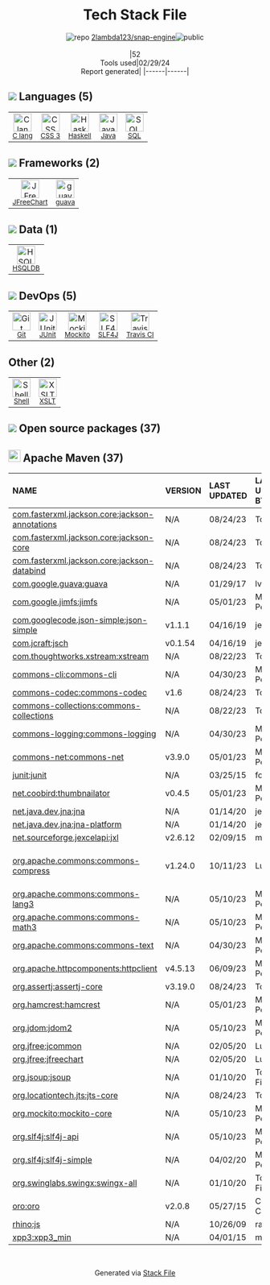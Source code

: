 <!--
&lt;--- Readme.md Snippet without images Start ---&gt;
## Tech Stack
2lambda123/snap-engine is built on the following main stack:

- [C lang](http://en.wikipedia.org/wiki/C_(programming_language)) – Languages
- [Haskell](http://www.haskell.org/) – Languages
- [Java](https://www.java.com) – Languages
- [SQL](https://en.wikipedia.org/wiki/SQL) – Languages
- [JFreeChart](http://www.jfree.org/jfreechart/) – Charting Libraries
- [guava](https://github.com/google/guava) – Java Tools
- [HSQLDB](http://hsqldb.org) – Databases
- [JUnit](http://junit.org/) – Testing Frameworks
- [Mockito](https://site.mockito.org/) – Testing Frameworks
- [SLF4J](http://slf4j.org/) – Log Management
- [Travis CI](http://travis-ci.com/) – Continuous Integration
- [Shell](https://en.wikipedia.org/wiki/Shell_script) – Shells

Full tech stack [here](/techstack.md)

&lt;--- Readme.md Snippet without images End ---&gt;

&lt;--- Readme.md Snippet with images Start ---&gt;
## Tech Stack
2lambda123/snap-engine is built on the following main stack:

- <img width='25' height='25' src='https://img.stackshare.io/no-img-open-source.png' alt='C lang'/> [C lang](http://en.wikipedia.org/wiki/C_(programming_language)) – Languages
- <img width='25' height='25' src='https://img.stackshare.io/service/1069/oCgm29k9.png' alt='Haskell'/> [Haskell](http://www.haskell.org/) – Languages
- <img width='25' height='25' src='https://img.stackshare.io/service/995/K85ZWV2F.png' alt='Java'/> [Java](https://www.java.com) – Languages
- <img width='25' height='25' src='https://img.stackshare.io/service/2271/default_068d33483bba6b81ee13fbd4dc7aab9780896a54.png' alt='SQL'/> [SQL](https://en.wikipedia.org/wiki/SQL) – Languages
- <img width='25' height='25' src='https://img.stackshare.io/service/8591/Picture_6_400x400.png' alt='JFreeChart'/> [JFreeChart](http://www.jfree.org/jfreechart/) – Charting Libraries
- <img width='25' height='25' src='https://img.stackshare.io/service/2970/wBjKn0ol.png' alt='guava'/> [guava](https://github.com/google/guava) – Java Tools
- <img width='25' height='25' src='https://img.stackshare.io/service/6958/yQ4763oZ_400x400.jpg' alt='HSQLDB'/> [HSQLDB](http://hsqldb.org) – Databases
- <img width='25' height='25' src='https://img.stackshare.io/service/2020/874086.png' alt='JUnit'/> [JUnit](http://junit.org/) – Testing Frameworks
- <img width='25' height='25' src='https://img.stackshare.io/service/2021/4y634TJm_400x400.jpg' alt='Mockito'/> [Mockito](https://site.mockito.org/) – Testing Frameworks
- <img width='25' height='25' src='https://img.stackshare.io/service/2805/05518ecaa42841e834421e9d6987b04f_400x400.png' alt='SLF4J'/> [SLF4J](http://slf4j.org/) – Log Management
- <img width='25' height='25' src='https://img.stackshare.io/service/460/Lu6cGu0z_400x400.png' alt='Travis CI'/> [Travis CI](http://travis-ci.com/) – Continuous Integration
- <img width='25' height='25' src='https://img.stackshare.io/service/4631/default_c2062d40130562bdc836c13dbca02d318205a962.png' alt='Shell'/> [Shell](https://en.wikipedia.org/wiki/Shell_script) – Shells

Full tech stack [here](/techstack.md)

&lt;--- Readme.md Snippet with images End ---&gt;
-->
<div align="center">

# Tech Stack File
![](https://img.stackshare.io/repo.svg "repo") [2lambda123/snap-engine](https://github.com/2lambda123/snap-engine)![](https://img.stackshare.io/public_badge.svg "public")
<br/><br/>
|52<br/>Tools used|02/29/24 <br/>Report generated|
|------|------|
</div>

## <img src='https://img.stackshare.io/languages.svg'/> Languages (5)
<table><tr>
  <td align='center'>
  <img width='36' height='36' src='https://img.stackshare.io/no-img-open-source.png' alt='C lang'>
  <br>
  <sub><a href="http://en.wikipedia.org/wiki/C_(programming_language)">C lang</a></sub>
  <br>
  <sub></sub>
</td>

<td align='center'>
  <img width='36' height='36' src='https://img.stackshare.io/service/6727/css.png' alt='CSS 3'>
  <br>
  <sub><a href="https://developer.mozilla.org/en-US/docs/Web/CSS/CSS3">CSS 3</a></sub>
  <br>
  <sub></sub>
</td>

<td align='center'>
  <img width='36' height='36' src='https://img.stackshare.io/service/1069/oCgm29k9.png' alt='Haskell'>
  <br>
  <sub><a href="http://www.haskell.org/">Haskell</a></sub>
  <br>
  <sub></sub>
</td>

<td align='center'>
  <img width='36' height='36' src='https://img.stackshare.io/service/995/K85ZWV2F.png' alt='Java'>
  <br>
  <sub><a href="https://www.java.com">Java</a></sub>
  <br>
  <sub></sub>
</td>

<td align='center'>
  <img width='36' height='36' src='https://img.stackshare.io/service/2271/default_068d33483bba6b81ee13fbd4dc7aab9780896a54.png' alt='SQL'>
  <br>
  <sub><a href="https://en.wikipedia.org/wiki/SQL">SQL</a></sub>
  <br>
  <sub></sub>
</td>

</tr>
</table>

## <img src='https://img.stackshare.io/frameworks.svg'/> Frameworks (2)
<table><tr>
  <td align='center'>
  <img width='36' height='36' src='https://img.stackshare.io/service/8591/Picture_6_400x400.png' alt='JFreeChart'>
  <br>
  <sub><a href="http://www.jfree.org/jfreechart/">JFreeChart</a></sub>
  <br>
  <sub></sub>
</td>

<td align='center'>
  <img width='36' height='36' src='https://img.stackshare.io/service/2970/wBjKn0ol.png' alt='guava'>
  <br>
  <sub><a href="https://github.com/google/guava">guava</a></sub>
  <br>
  <sub></sub>
</td>

</tr>
</table>

## <img src='https://img.stackshare.io/databases.svg'/> Data (1)
<table><tr>
  <td align='center'>
  <img width='36' height='36' src='https://img.stackshare.io/service/6958/yQ4763oZ_400x400.jpg' alt='HSQLDB'>
  <br>
  <sub><a href="http://hsqldb.org">HSQLDB</a></sub>
  <br>
  <sub></sub>
</td>

</tr>
</table>

## <img src='https://img.stackshare.io/devops.svg'/> DevOps (5)
<table><tr>
  <td align='center'>
  <img width='36' height='36' src='https://img.stackshare.io/service/1046/git.png' alt='Git'>
  <br>
  <sub><a href="http://git-scm.com/">Git</a></sub>
  <br>
  <sub></sub>
</td>

<td align='center'>
  <img width='36' height='36' src='https://img.stackshare.io/service/2020/874086.png' alt='JUnit'>
  <br>
  <sub><a href="http://junit.org/">JUnit</a></sub>
  <br>
  <sub></sub>
</td>

<td align='center'>
  <img width='36' height='36' src='https://img.stackshare.io/service/2021/4y634TJm_400x400.jpg' alt='Mockito'>
  <br>
  <sub><a href="https://site.mockito.org/">Mockito</a></sub>
  <br>
  <sub></sub>
</td>

<td align='center'>
  <img width='36' height='36' src='https://img.stackshare.io/service/2805/05518ecaa42841e834421e9d6987b04f_400x400.png' alt='SLF4J'>
  <br>
  <sub><a href="http://slf4j.org/">SLF4J</a></sub>
  <br>
  <sub></sub>
</td>

<td align='center'>
  <img width='36' height='36' src='https://img.stackshare.io/service/460/Lu6cGu0z_400x400.png' alt='Travis CI'>
  <br>
  <sub><a href="http://travis-ci.com/">Travis CI</a></sub>
  <br>
  <sub></sub>
</td>

</tr>
</table>

## Other (2)
<table><tr>
  <td align='center'>
  <img width='36' height='36' src='https://img.stackshare.io/service/4631/default_c2062d40130562bdc836c13dbca02d318205a962.png' alt='Shell'>
  <br>
  <sub><a href="https://en.wikipedia.org/wiki/Shell_script">Shell</a></sub>
  <br>
  <sub></sub>
</td>

<td align='center'>
  <img width='36' height='36' src='https://img.stackshare.io/service/4253/nZXfdUQq_normal.jpg' alt='XSLT'>
  <br>
  <sub><a href="https://en.wikipedia.org/wiki/XSLT">XSLT</a></sub>
  <br>
  <sub></sub>
</td>

</tr>
</table>


## <img src='https://img.stackshare.io/group.svg' /> Open source packages (37)</h2>

## <img width='24' height='24' src='https://img.stackshare.io/package_manager/977/default_9833f2ef0bbc2a946b4cc5e9307264033361076b.png'/> Apache Maven (37)

|NAME|VERSION|LAST UPDATED|LAST UPDATED BY|LICENSE|VULNERABILITIES|
|:------|:------|:------|:------|:------|:------|
|[com.fasterxml.jackson.core:jackson-annotations](http://github.com/FasterXML/jackson)|N/A|08/24/23|Tom |Apache-2.0|N/A|
|[com.fasterxml.jackson.core:jackson-core](https://github.com/FasterXML/jackson-core)|N/A|08/24/23|Tom |Apache-2.0|N/A|
|[com.fasterxml.jackson.core:jackson-databind](http://github.com/FasterXML/jackson)|N/A|08/24/23|Tom |Apache-2.0|N/A|
|[com.google.guava:guava](https://github.com/google/guava)|N/A|01/29/17|lveci |Apache-2.0|N/A|
|[com.google.jimfs:jimfs]()|N/A|05/01/23|Marco Peters |Apache-2.0|N/A|
|[com.googlecode.json-simple:json-simple](http://code.google.com/p/json-simple/)|v1.1.1|04/16/19|jeancoravu |Apache-2.0|N/A|
|[com.jcraft:jsch](http://www.jcraft.com/jsch/)|v0.1.54|04/16/19|jeancoravu |BSD-3-Clause|N/A|
|[com.thoughtworks.xstream:xstream](http://x-stream.github.io)|N/A|08/22/23|Tom |BSD-3-Clause|N/A|
|[commons-cli:commons-cli](http://commons.apache.org/proper/commons-cli/)|N/A|04/30/23|Marco Peters |Apache-2.0|N/A|
|[commons-codec:commons-codec](https://commons.apache.org/proper/commons-codec/)|v1.6|08/24/23|Tom |Apache-2.0|N/A|
|[commons-collections:commons-collections](http://commons.apache.org/collections/)|N/A|08/22/23|Tom |Apache-2.0|N/A|
|[commons-logging:commons-logging](http://commons.apache.org/proper/commons-logging/)|N/A|04/30/23|Marco Peters |Apache-2.0|N/A|
|[commons-net:commons-net](http://commons.apache.org/proper/commons-net/)|v3.9.0|05/01/23|Marco Peters |Apache-2.0|N/A|
|[junit:junit](http://junit.org)|N/A|03/25/15|forman |EPL-1.0|N/A|
|[net.coobird:thumbnailator](http://code.google.com/p/thumbnailator)|v0.4.5|05/01/23|Marco Peters |MIT|N/A|
|[net.java.dev.jna:jna](https://github.com/java-native-access/jna)|N/A|01/14/20|jeancoravu |Apache-2.0|N/A|
|[net.java.dev.jna:jna-platform](https://github.com/java-native-access/jna)|N/A|01/14/20|jeancoravu |Apache-2.0|N/A|
|[net.sourceforge.jexcelapi:jxl](http://www.jexcelapi.org)|v2.6.12|02/09/15|marpet |LGPL-2.1+|N/A|
|[org.apache.commons:commons-compress](https://commons.apache.org/proper/commons-compress/)|v1.24.0|10/11/23|Luis Veci |Apache-2.0|[CVE-2024-25710](https://github.com/advisories/GHSA-4g9r-vxhx-9pgx) (High)<br/>[CVE-2024-26308](https://github.com/advisories/GHSA-4265-ccf5-phj5) (High)|
|[org.apache.commons:commons-lang3](http://commons.apache.org/proper/commons-lang/)|N/A|05/10/23|Marco Peters |Apache-2.0|N/A|
|[org.apache.commons:commons-math3](http://commons.apache.org/proper/commons-math/)|N/A|05/10/23|Marco Peters |Apache-2.0|N/A|
|[org.apache.commons:commons-text](http://commons.apache.org/proper/commons-text)|N/A|04/30/23|Marco Peters |Apache-2.0|N/A|
|[org.apache.httpcomponents:httpclient](http://hc.apache.org/httpcomponents-client)|v4.5.13|06/09/23|Marco Peters |Apache-2.0|N/A|
|[org.assertj:assertj-core](http://assertj.org)|v3.19.0|08/24/23|Tom |Apache-2.0|N/A|
|[org.hamcrest:hamcrest](http://hamcrest.org/JavaHamcrest/)|N/A|05/01/23|Marco Peters |DSDP|N/A|
|[org.jdom:jdom2](http://www.jdom.org)|N/A|05/10/23|Marco Peters |zlib-acknowledgement|N/A|
|[org.jfree:jcommon](http://www.jfree.org/jcommon/)|N/A|02/05/20|Luis Veci |LGPL-3.0-only|N/A|
|[org.jfree:jfreechart](http://www.jfree.org/jfreechart/)|N/A|02/05/20|Luis Veci |LGPL-3.0-only|N/A|
|[org.jsoup:jsoup](https://jsoup.org/)|N/A|01/10/20|Tonio Fincke |MIT|N/A|
|[org.locationtech.jts:jts-core]()|N/A|08/24/23|Tom |N/A|N/A|
|[org.mockito:mockito-core](https://github.com/mockito/mockito)|N/A|05/10/23|Marco Peters |MIT|N/A|
|[org.slf4j:slf4j-api](http://www.slf4j.org)|N/A|05/10/23|Marco Peters |MIT|N/A|
|[org.slf4j:slf4j-simple](http://www.slf4j.org)|N/A|04/02/20|Marco Peters |MIT|N/A|
|[org.swinglabs.swingx:swingx-all](http://www.swinglabs.org/swingx-all/)|N/A|01/10/20|Tonio Fincke |LGPL-3.0-only|N/A|
|[oro:oro]()|v2.0.8|05/27/15|Cosmin Cara |Apache-2.0|N/A|
|[rhino:js]()|N/A|10/26/09|ralf |N/A|N/A|
|[xpp3:xpp3_min](http://www.extreme.indiana.edu/xgws/xsoap/xpp/mxp1/)|N/A|04/01/15|marpet |Unlicense|N/A|

<br/>
<div align='center'>

Generated via [Stack File](https://github.com/marketplace/stack-file)
